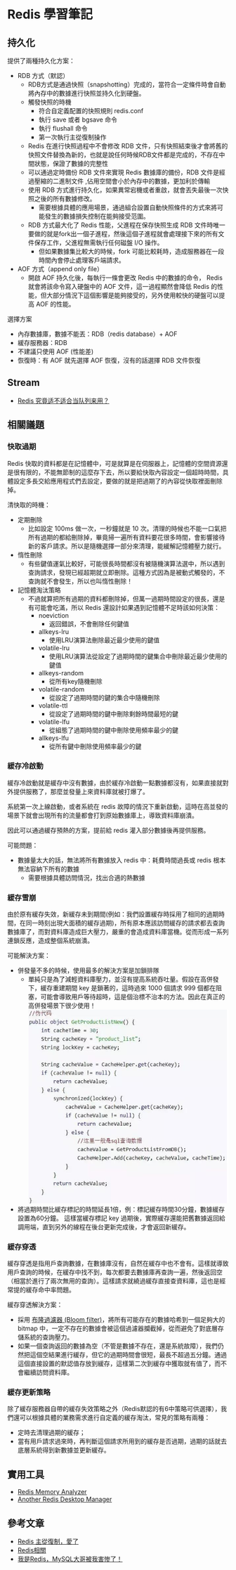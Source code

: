 # Redis 學習筆記

## 持久化

提供了兩種持久化方案：

* RDB 方式（默認）
    * RDB方式是通過快照（snapshotting）完成的，當符合一定條件時會自動將內存中的數據進行快照並持久化到硬盤。
    * 觸發快照的時機
        * 符合自定義配置的快照規則 redis.conf
        * 執行 save 或者 bgsave 命令
        * 執行 flushall 命令
        * 第一次執行主從復制操作
    * Redis 在進行快照過程中不會修改 RDB 文件，只有快照結束後才會將舊的快照文件替換為新的，也就是說任何時候RDB文件都是完成的，不存在中間狀態，保證了數據的完整性
    * 可以通過定時備份 RDB 文件來實現 Redis 數據庫的備份，RDB 文件是經過壓縮的二進制文件 ,佔用空間會小於內存中的數據，更加利於傳輸
    * 使用 RDB 方式進行持久化，如果異常宕機或者重啟，就會丟失最後一次快照之後的所有數據修改。
        * 需要根據具體的應用場景，通過組合設置自動快照條件的方式來將可能發生的數據損失控制在能夠接受范圍。
    * RDB 方式最大化了 Redis 性能，父進程在保存快照生成 RDB 文件時唯一要做的就是fork出一個子進程，然後這個子進程就會處理接下來的所有文件保存工作，父進程無需執行任何磁盤 I/O 操作。
        * 但如果數據集比較大的時候，fork 可能比較耗時，造成服務器在一段時間內會停止處理客戶端請求。
* AOF 方式（append only file）
    * 開啟 AOF 持久化後，每執行一條會更改 Redis 中的數據的命令， Redis 就會將該命令寫入硬盤中的 AOF 文件，這一過程顯然會降低 Redis 的性能，但大部分情況下這個影響是能夠接受的，另外使用較快的硬盤可以提高 AOF 的性能。

選擇方案

* 內存數據庫，數據不能丟：RDB（redis database）+ AOF
* 緩存服務器：RDB
* 不建議只使用 AOF (性能差)
* 恢復時：有 AOF 就先選擇 AOF 恢復，沒有的話選擇 RDB 文件恢復

## Stream

* [Redis 究竟适不适合当队列来用？](https://mp.weixin.qq.com/s/3nsvFj3_JcCCezZ2ou6fTQ)

## 相關議題

### 快取過期

Redis 快取的資料都是在記憶體中，可是就算是在伺服器上，記憶體的空間資源還是很有限的，不能無節制的這麼存下去，所以要給快取內容設定一個超時時間，具體設定多長交給應用程式們去設定，要做的就是把過期了的內容從快取裡面刪除掉。

清快取的時機：

* 定期刪除
    * 比如設定 100ms 做一次，一秒鐘就是 10 次。清理的時候也不能一口氣把所有過期的都給刪除掉，畢竟掃一遍所有資料要花很多時間，會影響接待新的客戶請求。所以是隨機選擇一部分來清理，能緩解記憶體壓力就行。
* 惰性刪除
    * 有些鍵值運氣比較好，可能很長時間都沒有被隨機演算法選中，所以遇到查詢請求，發現已經超期就立即刪除。這種方式因為是被動式觸發的，不查詢就不會發生，所以也叫惰性刪除！
* 記憶體淘汰策略
    * 不過就算把所有過期的資料都刪除掉，但萬一過期時間設定的很長，還是有可能會吃滿，所以 Redis 還設計如果遇到記憶體不足時該如何決策：
        * noeviction
            * 返回錯誤，不會刪除任何鍵值
        * allkeys-lru
            * 使用LRU演算法刪除最近最少使用的鍵值
        * volatile-lru
            * 使用LRU演算法從設定了過期時間的鍵集合中刪除最近最少使用的鍵值
        * allkeys-random
            * 從所有key隨機刪除
        * volatile-random
            * 從設定了過期時間的鍵的集合中隨機刪除
        * volatile-ttl
            * 從設定了過期時間的鍵中刪除剩餘時間最短的鍵
        * volatile-lfu
            * 從組態了過期時間的鍵中刪除使用頻率最少的鍵
        * allkeys-lfu
            * 從所有鍵中刪除使用頻率最少的鍵

### 緩存冷啟動

緩存冷啟動就是緩存中沒有數據，由於緩存冷啟動一點數據都沒有，如果直接就對外提供服務了，那麼並發量上來資料庫就被打爆了。

系統第一次上線啟動，或者系統在 redis 故障的情況下重新啟動，這時在高並發的場景下就會出現所有的流量都會打到原始數據庫上，導致資料庫崩潰。

因此可以通過緩存預熱的方案，提前給 redis 灌入部分數據後再提供服務。

可能問題：

* 數據量太大的話，無法將所有數據放入 redis 中：耗費時間過長或 redis 根本無法容納下所有的數據
    * 需要根據具體訪問情況，找出合適的熱數據

### 緩存雪崩

由於原有緩存失效，新緩存未到期間(例如：我們設置緩存時採用了相同的過期時間，在同一時刻出現大面積的緩存過期)，所有原本應該訪問緩存的請求都去查詢數據庫了，而對資料庫造成巨大壓力，嚴重的會造成資料庫當機。從而形成一系列連鎖反應，造成整個系統崩潰。

可能解決方案：

* 併發量不多的時候，使用最多的解決方案是加鎖排隊
    * 單純只是為了減輕資料庫壓力，並沒有提高系統吞吐量。假設在高併發下，緩存重建期間 key 是鎖著的，這時過來 1000 個請求 999 個都在阻塞，可能會導致用戶等待超時，這是個治標不治本的方法。因此在真正的高併發場景下很少使用！
        ![redis-1](./images/redis-1.png)
* 將過期時間比緩存標記的時間延長1倍，例：標記緩存時間30分鐘，數據緩存設置為60分鐘。 這樣當緩存標記 key 過期後，實際緩存還能把舊數據返回給調用端，直到另外的線程在後台更新完成後，才會返回新緩存。

### 緩存穿透

緩存穿透是指用戶查詢數據，在數據庫沒有，自然在緩存中也不會有。這樣就導致用戶查詢的時候，在緩存中找不到，每次都要去數據庫再查詢一遍，然後返回空（相當於進行了兩次無用的查詢）。這樣請求就繞過緩存直接查資料庫，這也是經常提的緩存命中率問題。

緩存穿透解決方案：

* 採用 [布隆過濾器 (Bloom filter)](https://marco79423.net/articles/bloom-filter)，將所有可能存在的數據哈希到一個足夠大的 bitmap 中，一定不存在的數據會被這個過濾器攔截掉，從而避免了對底層存儲系統的查詢壓力。
* 如果一個查詢返回的數據為空（不管是數據不存在，還是系統故障），我們仍然把這個空結果進行緩存，但它的過期時間會很短，最長不超過五分鐘。通過這個直接設置的默認值存放到緩存，這樣第二次到緩存中獲取就有值了，而不會繼續訪問資料庫。

### 緩存更新策略

除了緩存服務器自帶的緩存失效策略之外（Redis默認的有6中策略可供選擇），我們還可以根據具體的業務需求進行自定義的緩存淘汰，常見的策略有兩種：

* 定時去清理過期的緩存；
* 當有用戶請求過來時，再判斷這個請求所用到的緩存是否過期，過期的話就去底層系統得到新數據並更新緩存。

## 實用工具

* [Redis Memory Analyzer](https://github.com/gamenet/redis-memory-analyzer)
* [Another Redis Desktop Manager](https://github.com/qishibo/AnotherRedisDesktopManager)

## 參考文章

* [Redis 主從復制，愛了](https://mp.weixin.qq.com/s/x1KNcAOMow4MWrDUYS3tVg)
* [Redis相關](https://github.com/yorkmass/interview/blob/master/Redis%E7%9B%B8%E5%85%B3.md)
* [我是Redis，MySQL大哥被我害惨了！](https://mp.weixin.qq.com/s?__biz=MzIyNjMxOTY0NA==&mid=2247486528&idx=1&sn=3f7b09eb21969fdb16f5b0805ff69fed&scene=21)
